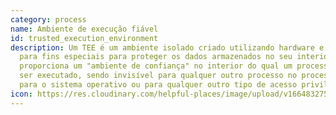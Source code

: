 ```yaml
---
category: process
name: Ambiente de execução fiável
id: trusted_execution_environment
description: Um TEE é um ambiente isolado criado utilizando hardware e software
  para fins especiais para proteger os dados armazenados no seu interior. Um TEE
  proporciona um "ambiente de confiança" no interior do qual um processo pode
  ser executado, sendo invisível para qualquer outro processo no processador,
  para o sistema operativo ou para qualquer outro tipo de acesso privilegiado.
icon: https://res.cloudinary.com/helpful-places/image/upload/v1664832754/dtpr-icons/process/encrypted_oedzbb.svg
---
```

